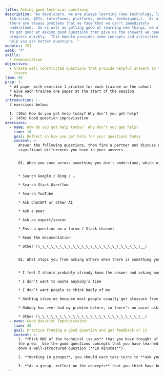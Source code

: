 ```yaml
---
title: Asking good technical questions
description: "As developers, we are always learning (new technology, languages,
  libraries, APIs, interfaces, platforms, methods, techniques…).  As a result,
  there are always problems that we face that we can’t immediately
  understand.  So as well as getting good at learning new things, we also need
  to get good at asking good questions that give us the answers we need to
  progress quickly.  This module provides some concepts and activities that will
  help you ask better questions. "
modules: JS1
week: "4"
skills:
  - Communication
objectives:
  - Create well constructed questions that provide helpful answers to technical
    issues
time: 60
prep: |-
  * A4 paper with exercise 1 printed for each trainee in the cohort  
  * Give each trainee one paper at the start of the session
  * Pens
introduction: |-
  3 exercises below:

  1. (10m) How do you get help today? Why don’t you get help?
  2. (45m) Good question improvisation
exercises:
  - name: How do you get help today?  Why don’t you get help?
    time: 10
    goal: Reflect on how you get help for your questions today
    content: >-
      Answer the following questions, then find a partner and discuss any
      significant differences you have in your answers.


      Q1. When you come across something you don’t understand, which of the following ways do you use to get answers?  


      * Search Google / Bing / …

      * Search Stack Overflow

      * Search YouTube

      * Ask ChatGPT or other AI

      * Ask a peer

      * Ask an expert/senior

      * Post a question on a forum / Slack channel

      * Read the documentation 

      * Other (\_\_\_\_\_\_\_\_\_\_\_\_\_\_\_\_\_\_\_\_\_\_\_\__)


      Q2. What stops you from asking others when there is something you don’t understand?  Check the ones that apply to you.


      * I feel I should probably already know the answer and asking would reveal my ignorance

      * I don’t want to waste anybody’s time

      * I don’t want people to think badly of me

      * Nothing stops me because most people usually get pleasure from helping, and often even enjoy showing off their knowledge.

      * Nobody has ever had my problem before, so there’s no point asking anyone

      * Other (\_\_\_\_\_\_\_\_\_\_\_\_\_\_\_\_\_\_\_\_\_\_\_\__)
  - name: Good Question Improvisation!
    time: 45
    goal: Practice framing a good question and get feedback on it
    content: >-
      1. **Pick ONE of the technical issues** that you have thought of during
      the prep.  Use the good questions concepts that you have learned to write
      down a well-structured question (**10 minutes**).

      2. **Working in groups**, you should each take turns to **ask your question** of the others in your group.  The others should provide constructive feedback on your good question and suggest possible ways it might be improved. (~5 minutes per person, no more than **30 minutes**)

      3. **As a group, reflect on the concepts** that you think have been most beneficial to asking good questions.  Take turns and share with the group one or two of the changes that you made (or someone else made) to a question that resulted in it being easier to answer and therefore more likely to give a more valuable answer. (**5 minutes**)
---
```

